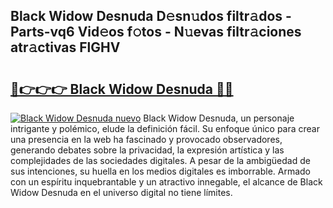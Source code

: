 ## Black Widow Desnuda D𝚎sn𝚞dos filtr𝚊dos - Parts-vq6 Vid𝚎os f𝚘tos - N𝚞evas filtr𝚊ciones atr𝚊ctivas FlGHV

# <h2><a href="http://mbdqpfx.tromn.icu/?c=Black+Widow+Desnuda">🔗👉👉👉 Black Widow Desnuda 🔗🔗</a></h2>

[![Black Widow Desnuda nuevo](https://i.imgur.com/pEAQMta.gif)](http://mbdqpfx.tromn.icu/?c=Black+Widow+Desnuda)
Black Widow Desnuda, un personaje intrigante y polémico, elude la definición fácil. Su enfoque único para crear una presencia en la web ha fascinado y provocado observadores, generando debates sobre la privacidad, la expresión artística y las complejidades de las sociedades digitales. A pesar de la ambigüedad de sus intenciones, su huella en los medios digitales es imborrable. Armado con un espíritu inquebrantable y un atractivo innegable, el alcance de Black Widow Desnuda en el universo digital no tiene límites.
